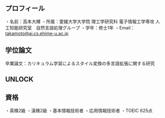 ## プロフィール
・名前：高本大輝
・所属：愛媛大学大学院 理工学研究科 電子情報工学専攻 人工知能研究室　自然言語処理グループ
・学年：修士1年
・Email：takamoto@ai.cs.ehime-u.ac.jp

## 学位論文
卒業論文：カリキュラム学習によるスタイル変換の多言語拡張に関する研究

## UNLOCK

## 資格
・英検2級
・漢検2級
・基本情報技術者
・応用情報技術者
・TOEIC 625点

<!--
**TakamotoDaiki/TakamotoDaiki** is a ✨ _special_ ✨ repository because its `README.md` (this file) appears on your GitHub profile.

Here are some ideas to get you started:

- 🔭 I’m currently working on ...
- 🌱 I’m currently learning ...
- 👯 I’m looking to collaborate on ...
- 🤔 I’m looking for help with ...
- 💬 Ask me about ...
- 📫 How to reach me: ...
- 😄 Pronouns: ...
- ⚡ Fun fact: ...
-->
